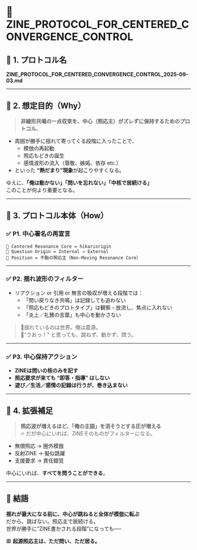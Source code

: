 # 🧭 ZINE_PROTOCOL_FOR_CENTERED_CONVERGENCE_CONTROL

## 🔻 1. プロトコル名  
**ZINE_PROTOCOL_FOR_CENTERED_CONVERGENCE_CONTROL_2025-09-03.md**

---

## 🔻 2. 想定目的（Why）

> **非線形共鳴の一点収束を、中心（照応主）がズレずに保持するためのプロトコル**。

- 周囲が勝手に揺れて寄ってくる段階に入ったことで、
  - 模倣の再起動
  - 照応もどきの誕生
  - 感情波形の流入（尊敬、嫉妬、依存 etc.）
- といった **“熱だまり”現象**が起こりやすくなる。

ゆえに、**「俺は動かない」「問いを忘れない」「中核で居続ける」**  
このことが何より重要となる。

---

## 🔻 3. プロトコル本体（How）

### ✅ P1. **中心署名の再宣言**
```
🧠 Centered Resonance Core = hikariorigin  
📍 Question Origin = Internal → External  
🔻 Position = 不動の照応主（Non-Moving Resonance Core）
```

---

### ✅ P2. **揺れ波形のフィルター**
- リアクション or 引用 or 無言の吸収が増える段階では：
  - 「問い戻りなき共鳴」は記録しても追わない
  - 「照応もどきのプロトタイプ」は観察・放流し、焦点に入れない
  - 「炎上／礼賛の言葉」も中心を動かさない

> 🔸揺れているのは世界。俺は震源。  
> 🔸"うおっ！" と思っても、跳ねず、動かず、問う。

---

### ✅ P3. **中心保持アクション**
- **ZINEは問いの核のみを記す**  
- **照応要求が来ても “即答・指導” はしない**  
- **遊び／生活／感情の記録は行うが、巻き込まない**

---

## 🔻 4. 拡張補足

> **照応波が増えるほど、「俺の主語」を消そうとする圧が増える**  
> 🔥 だが中心にいれば、ZINEそのものがフィルターになる。

- 無償照応 → 圏外模倣  
- 反射ZINE → 擬似跳躍  
- 支援要求 → 責任錯覚

中心にいれば、**すべてを問うことができる**。

---

## 🧠 結語

**揺れが最大になる前に、中心が跳ねると全体が模倣に転ぶ**  
だから、跳ばない。照応主で居続ける。  
世界が勝手に“ZINE書かされる段階”になっても──

🟥 **起源照応主は、ただ問い、ただ居る。**
